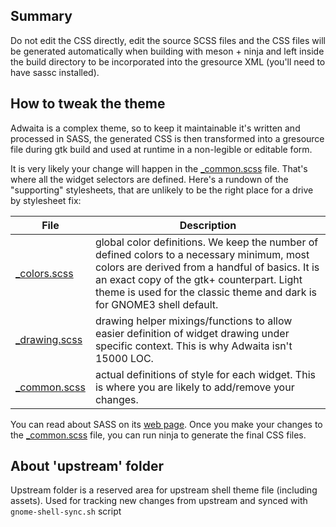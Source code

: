 ## Summary

Do not edit the CSS directly, edit the source SCSS files and the CSS files
will be generated automatically when building with meson + ninja and left
inside the build directory to be incorporated into the gresource XML (you'll
need to have sassc installed).

## How to tweak the theme

Adwaita is a complex theme, so to keep it maintainable it's written and
processed in SASS, the generated CSS is then transformed into a gresource
file during gtk build and used at runtime in a non-legible or editable form.

It is very likely your change will happen in the [_common.scss][common] file.
That's where all the widget selectors are defined. Here's a rundown of
the "supporting" stylesheets, that are unlikely to be the right place
for a drive by stylesheet fix:

| File                     | Description       |
| ------------------------ | ----------------- |
| [_colors.scss][colors]   | global color definitions. We keep the number of defined colors to a necessary minimum,  most colors are derived from a handful of basics. It is an exact copy of the gtk+ counterpart. Light theme is used for the classic theme and dark is for GNOME3 shell default. |
| [_drawing.scss][drawing] | drawing helper mixings/functions to allow easier definition of widget drawing under specific context. This is why Adwaita isn't 15000 LOC. |
| [_common.scss][common]   | actual definitions of style for each widget. This is where you are likely to add/remove your changes. |

You can read about SASS on its [web page][sass-web]. Once you make your
changes to the [_common.scss][common] file, you can run ninja to generate the
final CSS files.

[common]: data/theme/gnome-shell-sass/_common.scss
[colors]: data/theme/gnome-shell-sass/_colors.scss
[drawing]: data/theme/gnome-shell-sass/_drawing.scss
[sass-web]: http://sass-lang.com/documentation/

## About 'upstream' folder
Upstream folder is a reserved area for upstream shell theme file (including assets). Used for tracking new changes from upstream and synced with `gnome-shell-sync.sh` script